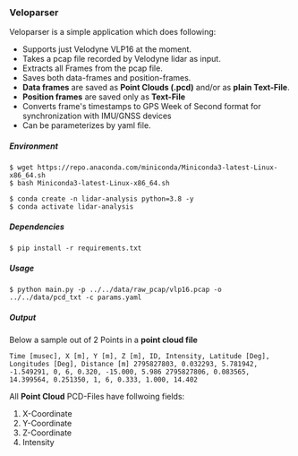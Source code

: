 ### Veloparser

Veloparser is a simple application which does following:

- Supports just Velodyne VLP16 at the moment.
- Takes a pcap file recorded by Velodyne lidar as input.
- Extracts all Frames from the pcap file.
- Saves both data-frames and position-frames.
- __Data frames__ are saved as __Point Clouds (.pcd)__ and/or as __plain Text-File__. 
- __Position frames__ are saved only as __Text-File__
- Converts frame's timestamps to GPS Week of Second format for synchronization with IMU/GNSS devices
- Can be parameterizes by yaml file.


##### Environment

```
$ wget https://repo.anaconda.com/miniconda/Miniconda3-latest-Linux-x86_64.sh
$ bash Miniconda3-latest-Linux-x86_64.sh
```
```
$ conda create -n lidar-analysis python=3.8 -y
$ conda activate lidar-analysis
```


##### Dependencies

```
$ pip install -r requirements.txt
```


##### Usage

```
$ python main.py -p ../../data/raw_pcap/vlp16.pcap -o ../../data/pcd_txt -c params.yaml
```


##### Output

Below a sample out of 2 Points in a __point cloud file__

``
Time [musec], X [m], Y [m], Z [m], ID, Intensity, Latitude [Deg], Longitudes [Deg], Distance [m]
2795827803, 0.032293, 5.781942, -1.549291, 0, 6, 0.320, -15.000, 5.986
2795827806, 0.083565, 14.399564, 0.251350, 1, 6, 0.333, 1.000, 14.402
``

All __Point Cloud__ PCD-Files have follwoing fields:

1) X-Coordinate
2) Y-Coordinate
3) Z-Coordinate
4) Intensity

